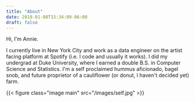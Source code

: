 ```yaml
---
title: "About"
date: 2018-01-08T15:34:09-06:00
draft: false
---
```


<div id="social-icons">
	<a href="https://www.linkedin.com/in/anniekatelyntang/" target="_blank"> <i class="fa fa-linkedin"></i></a>
	<a href="https://www.instagram.com/anniekatelyntang/" target="_blank"> <i class="fa fa-instagram"></i></a>
</div>


Hi, I'm Annie.

I currently live in New York City and work as a data engineer on the artist facing platform at Spotify (i.e. I code and usually it works). I did my undergrad at Duke University, where I earned a double B.S. in Computer Science and Statistics. I'm a self proclaimed hummus aficionado, bagel snob, and future proprietor of a cauliflower (or donut, I haven't decided yet) farm. 

{{< figure class="image main" src="/images/self.jpg" >}}